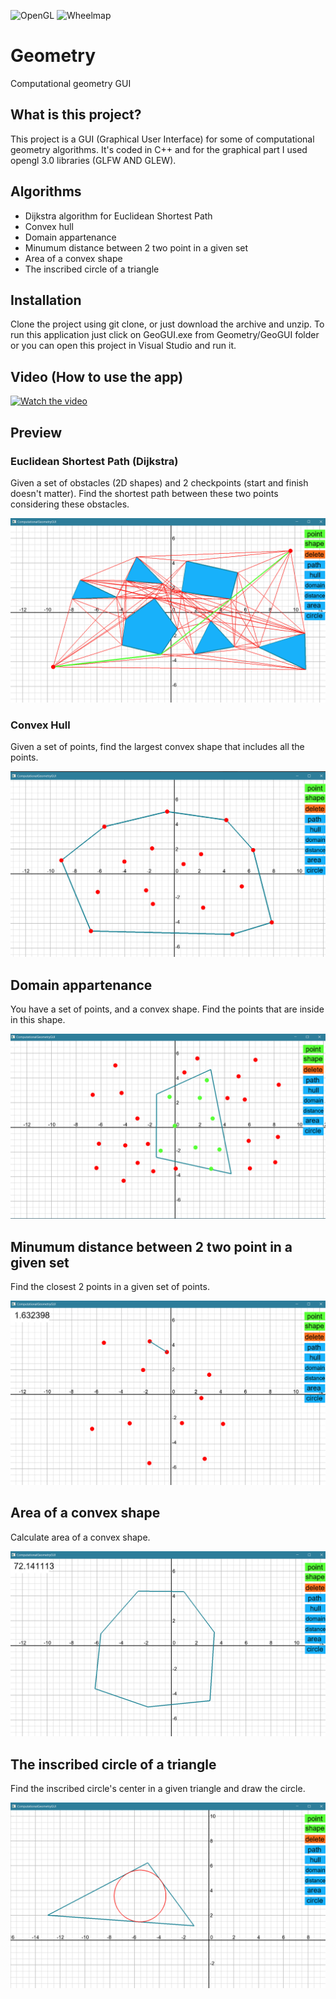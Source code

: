 ![OpenGL](https://img.shields.io/badge/OpenGL-%23FFFFFF.svg?style=for-the-badge&logo=opengl)
![Wheelmap](https://img.shields.io/wheelmap/a/26699541)
# Geometry
Computational geometry GUI
## What is this project?
This project is a GUI (Graphical User Interface) for some of computational geometry algorithms. It's coded in C++ and for the graphical part I used opengl 3.0 libraries (GLFW AND GLEW).
## Algorithms
- Dijkstra algorithm for Euclidean Shortest Path
- Convex hull
- Domain appartenance
- Minumum distance between 2 two point in a given set
- Area of a convex shape
- The inscribed circle of a triangle
## Installation
Clone the project using git clone, or just download the archive and unzip. 
To run this application just click on GeoGUI.exe from Geometry/GeoGUI folder or you can open this project in Visual Studio and run it.
## Video (How to use the app)
[![Watch the video](https://img.youtube.com/vi/6h9soK7A4mk/maxresdefault.jpg)](https://www.youtube.com/watch?v=6h9soK7A4mk)
## Preview
### Euclidean Shortest Path (Dijkstra)
Given a set of obstacles (2D shapes) and 2 checkpoints (start and finish doesn't matter). Find the shortest path between these two points considering these obstacles.

![alt text](https://github.com/sstrat/Geometry/blob/main/img/Path1.png)

### Convex Hull
Given a set of points, find the largest convex shape that includes all the points.

![alt text](https://github.com/sstrat/Geometry/blob/main/img/hull.png)

## Domain appartenance
You have a set of points, and a convex shape. Find the points that are inside in this shape.

![alt text](https://github.com/sstrat/Geometry/blob/main/img/domain.png)

## Minumum distance between 2 two point in a given set
Find the closest 2 points in a given set of points.

![alt text](https://github.com/sstrat/Geometry/blob/main/img/distance.png)

## Area of a convex shape
Calculate area of a convex shape.

![alt text](https://github.com/sstrat/Geometry/blob/main/img/area.png)

## The inscribed circle of a triangle
Find the inscribed circle's center in a given triangle and draw the circle.

![alt text](https://github.com/sstrat/Geometry/blob/main/img/circle.png)

